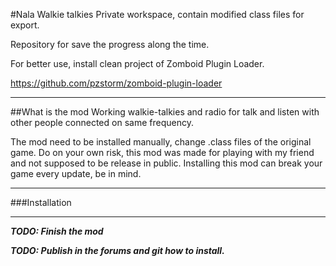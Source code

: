#Nala Walkie talkies
Private workspace, contain modified class files for export.

Repository for save the progress along the time.

For better use, install clean project of Zomboid Plugin Loader.


https://github.com/pzstorm/zomboid-plugin-loader

----------------------------------------
##What is the mod
Working walkie-talkies and radio for talk and listen with other people connected on same frequency.

The mod need to be installed manually, change .class files of the original game.
Do on your own risk, this mod was made for playing with my friend and not supposed to be release in public.
Installing this mod can break your game every update, be in mind.

----------------------------------------

###Installation

----------------------------------------

**_TODO: Finish the mod_**

**_TODO: Publish in the forums and git how to install._**
